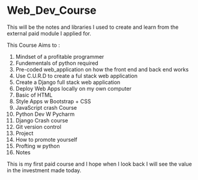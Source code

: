 # Web_Dev_Course
This will be the notes and libraries I used to create and learn from the external paid module I applied for. 

This Course Aims to : 
1. Mindset of a profitable programmer 
2. Fundementals of python required
3. Pre-coded web_application on how the front end and back end works 
4. Use C.U.R.D to create a ful stack web application 
5. Create a Django full stack web application 
6. Deploy Web Apps locally on my own computer
7. Basic of HTML 
8. Style Apps w Bootstrap + CSS
9. JavaScript crash Course
10. Python Dev W Pycharm 
11. Django Crash course
12. Git version control 
13. Project
14. How to promote yourself
15. Profting w python
16. Notes

This is my first paid course and I hope when I look back I will see the value in the investment made today. 
